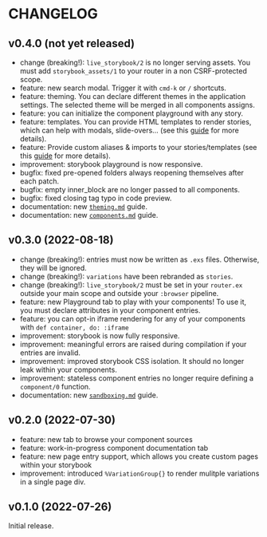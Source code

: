 # CHANGELOG

## v0.4.0 (not yet released)

- change (breaking!): `live_storybook/2` is no longer serving assets. You must add
  `storybook_assets/1` to your router in a non CSRF-protected scope.
- feature: new search modal. Trigger it with `cmd-k` or `/` shortcuts.
- feature: theming. You can declare different themes in the application settings. The selected
  theme will be merged in all components assigns.
- feature: you can initialize the component playground with any story.
- feature: templates. You can provide HTML templates to render stories, which can help with modals,
  slide-overs... (see this [guide](guides/components.md) for more details).
- feature: Provide custom aliases & imports to your stories/templates
  (see this [guide](guides/components.md) for more details).
- improvement: storybook playground is now responsive.
- bugfix: fixed pre-opened folders always reopening themselves after each patch.
- bugfix: empty inner_block are no longer passed to all components.
- bugfix: fixed closing tag typo in code preview.
- documentation: new [`theming.md`](guides/theming.md) guide.
- documentation: new [`components.md`](guides/components.md) guide.

## v0.3.0 (2022-08-18)

- change (breaking!): entries must now be written as `.exs` files. Otherwise, they will be ignored.
- change (breaking!): `variations` have been rebranded as `stories`.
- change (breaking!): `live_storybook/2` must be set in your `router.ex` outside your main scope
  and outside your `:browser` pipeline.
- feature: new Playground tab to play with your components! To use it, you must declare attributes
  in your component entries.
- feature: you can opt-in iframe rendering for any of your components with `def container, do: :iframe`
- improvement: storybook is now fully responsive.
- improvement: meaningful errors are raised during compilation if your entries are invalid.
- improvement: improved storybook CSS isolation. It should no longer leak within your components.
- improvement: stateless component entries no longer require defining a `component/0` function.
- documentation: new [`sandboxing.md`](guides/sandboxing.md) guide.

## v0.2.0 (2022-07-30)

- feature: new tab to browse your component sources
- feature: work-in-progress component documentation tab
- feature: new page entry support, which allows you create custom pages within your storybook
- improvement: introduced `%VariationGroup{}` to render mulitple variations in a single page div.

## v0.1.0 (2022-07-26)

Initial release.
